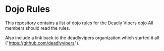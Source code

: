 Dojo Rules
==========

This repository contains a list of dojo rules for the Deadly Vipers dojo
All members should read the rules.

Also include a link back to the deadlyvipers organization which started it all ("https://github.com/deadlyvipers").

